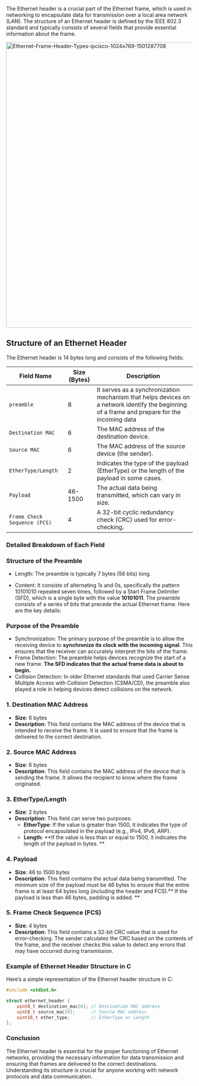 The Ethernet header is a crucial part of the Ethernet frame, which is used in networking to encapsulate data for transmission over a local area network (LAN). The structure of an Ethernet header is defined by the IEEE 802.3 standard and typically consists of several fields that provide essential information about the frame.


<img width="1024" height="769" alt="Ethernet-Frame-Header-Types-ipcisco-1024x769-1501287708" src="https://github.com/user-attachments/assets/0edab105-53a7-4913-a6aa-90db820b87e2" />


## Structure of an Ethernet Header

The Ethernet header is 14 bytes long and consists of the following fields:

| Field Name          | Size (Bytes) | Description                                                                 |
|---------------------|--------------|-----------------------------------------------------------------------------|
| `preamble`          | 8            | It serves as a synchronization mechanism that helps devices on a network identify the beginning of a frame and prepare for the incoming data |
| `Destination MAC`   | 6            | The MAC address of the destination device.                                  |
| `Source MAC`        | 6            | The MAC address of the source device (the sender).                         |
| `EtherType/Length`  | 2            | Indicates the type of the payload (EtherType) or the length of the payload in some cases. |
| `Payload`           | 46-1500      | The actual data being transmitted, which can vary in size.                |
| `Frame Check Sequence (FCS)` | 4 | A 32-bit cyclic redundancy check (CRC) used for error-checking.           |

### Detailed Breakdown of Each Field

### Structure of the Preamble
- Length: The preamble is typically 7 bytes (56 bits) long.

- Content: It consists of alternating 1s and 0s, specifically the pattern 10101010 repeated seven times, followed by a Start Frame Delimiter (SFD), which is a single byte with the value **10101011**.
The preamble consists of a series of bits that precede the actual Ethernet frame. Here are the key details:

### Purpose of the Preamble

- Synchronization: The primary purpose of the preamble is to allow the receiving device to **synchronize its clock with the incoming signal**. This ensures that the receiver can accurately interpret the bits of the frame.
- Frame Detection: The preamble helps devices recognize the start of a new frame. **The SFD indicates that the actual frame data is about to begin.**
- Collision Detection: In older Ethernet standards that used Carrier Sense Multiple Access with Collision Detection (CSMA/CD), the preamble also played a role in helping devices detect collisions on the network.
### 1. Destination MAC Address
- **Size**: 6 bytes
- **Description**: This field contains the MAC address of the device that is intended to receive the frame. It is used to ensure that the frame is delivered to the correct destination.

### 2. Source MAC Address
- **Size**: 6 bytes
- **Description**: This field contains the MAC address of the device that is sending the frame. It allows the recipient to know where the frame originated.

### 3. EtherType/Length
- **Size**: 2 bytes
- **Description**: This field can serve two purposes:
  - **EtherType**: If the value is greater than 1500, it indicates the type of protocol encapsulated in the payload (e.g., IPv4, IPv6, ARP).
  - **Length**: **If the value is less than or equal to 1500, it indicates the length of the payload in bytes.
**
### 4. Payload
- **Size**: 46 to 1500 bytes
- **Description**: This field contains the actual data being transmitted. The minimum size of the payload must be 46 bytes to ensure that the entire frame is at least 64 bytes long (including the header and FCS).** If the payload is less than 46 bytes, padding is added.
**
### 5. Frame Check Sequence (FCS)
- **Size**: 4 bytes
- **Description**: This field contains a 32-bit CRC value that is used for error-checking. The sender calculates the CRC based on the contents of the frame, and the receiver checks this value to detect any errors that may have occurred during transmission.

### Example of Ethernet Header Structure in C

Here’s a simple representation of the Ethernet header structure in C:

```c
#include <stdint.h>

struct ethernet_header {
    uint8_t destination_mac[6]; // Destination MAC address
    uint8_t source_mac[6];      // Source MAC address
    uint16_t ether_type;        // EtherType or Length
};
```

### Conclusion

The Ethernet header is essential for the proper functioning of Ethernet networks, providing the necessary information for data transmission and ensuring that frames are delivered to the correct destinations. Understanding its structure is crucial for anyone working with network protocols and data communication.
